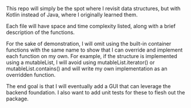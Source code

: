 This repo will simply be the spot where I revisit data structures, but with Kotlin instead of Java, where I originally learned them.

Each file will have space and time complexity listed, along with a brief description of the functions.

For the sake of demonstration, I will omit using the built-in container functions with the same name to show that I can override and implement each function on my own. For example, if the structure is implemented using a mutableList, I will avoid using mutableList.iterator() or mutableList.contains() and will write my own implementation as an overridden function.

The end goal is that I will eventually add a GUI that can leverage the backend foundation. I also want to add unit tests for these to flesh out the package.

